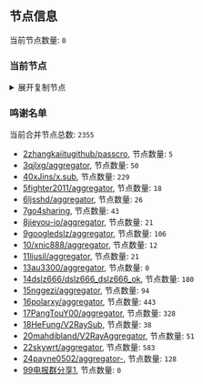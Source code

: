 
## 节点信息
当前节点数量: `0`
### 当前节点
<details>
  <summary>展开复制节点</summary>

    

</details>

### 鸣谢名单
当前合并节点总数: `2355`
- [2zhangkaiitugithub/passcro](https://github.com/zhangkaiitugithub/passcro), 节点数量: `5`
- [3qjlxg/aggregator](https://github.com/qjlxg/aggregator), 节点数量: `50`
- [40xJins/x.sub](https://github.com/0xJins/x.sub), 节点数量: `229`
- [5fighter2011/aggregator](https://github.com/fighter2011/aggregator), 节点数量: `18`
- [6ljsshd/aggregator](https://github.com/ljsshd/aggregator), 节点数量: `26`
- [7go4sharing](https://github.com/go4sharing), 节点数量: `43`
- [8jieyou-io/aggregator](https://github.com/jieyou-io/aggregator), 节点数量: `21`
- [9googledslz/aggregator](https://github.com/googledslz/aggregator), 节点数量: `106`
- [10/xnic888/aggregator](https://github.com/xnic888/aggregator), 节点数量: `12`
- [11liusil/aggregator](https://github.com/liusil/aggregator), 节点数量: `21`
- [13au3300/aggregator](https://github.com/au3300/aggregator), 节点数量: `0`
- [14dslz666/dslz666_dslz666_ok](https://github.com/dslz666/dslz666_dslz666_ok), 节点数量: `180`
- [15nggezi/aggregator](https://github.com/nggezi/aggregator), 节点数量: `94`
- [16polarxy/aggregator](https://github.com/polarxy/aggregator), 节点数量: `443`
- [17PangTouY00/aggregator](https://github.com/PangTouY00/aggregator), 节点数量: `328`
- [18HeFung/V2RaySub](https://github.com/HeFung/V2RaySub), 节点数量: `38`
- [20mahdibland/V2RayAggregator](https://github.com/mahdibland/V2RayAggregator), 节点数量: `51`
- [22skywrt/aggregator](https://github.com/skywrt/aggregator), 节点数量: `583`
- [24payne0502/aggregator-](https://github.com/payne0502/aggregator-), 节点数量: `128`
- [99电报群分享1](https://github.com/cdddbc/getAirport), 节点数量: `0`


